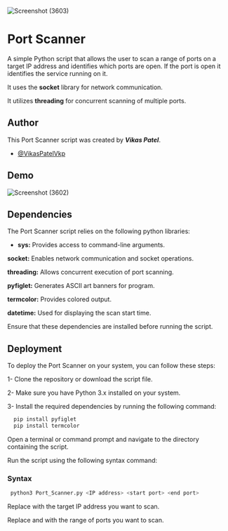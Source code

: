 ![Screenshot (3603)](https://github.com/VikasPatelVkp/Port_Scanner/assets/54985292/ed20f72a-cec7-4fd4-ac86-3b498657e005)


# Port Scanner 

A simple Python script that allows the user to scan a range of ports on a target IP address and identifies which ports are open. If the port is open it identifies the service running on it. 

It uses the **socket** library for network communication. 

It utilizes **threading** for concurrent scanning of multiple ports. 


## Author
This Port Scanner script was created by **_Vikas Patel_**.
- [@VikasPatelVkp](https://github.com/VikasPatelVkp)
## Demo
 ![Screenshot (3602)](https://github.com/VikasPatelVkp/Port_Scanner/assets/54985292/65e57cbf-dae0-49ef-85f0-5d48fe368bff)

## Dependencies

The Port Scanner script relies on the following python libraries:

* **sys:** Provides access to command-line arguments.

**socket:** Enables network communication and socket operations.

**threading:** Allows concurrent execution of port scanning.

**pyfiglet:** Generates ASCII art banners for program.

**termcolor:** Provides colored output.

**datetime:** Used for displaying the scan start time.

Ensure that these dependencies are installed before running the script.

## Deployment

To deploy the Port Scanner on your system, you can follow these steps:

1- Clone the repository or download the script file.

2- Make sure you have Python 3.x installed on your system.

3- Install the required dependencies by running the following command:

```bash
  pip install pyfiglet 
  pip install termcolor
```
Open a terminal or command prompt and navigate to the directory containing the script.

Run the script using the following syntax command:


### Syntax
```bash
 python3 Port_Scanner.py <IP address> <start port> <end port>
```
Replace <IP address> with the target IP address you want to scan.
 
Replace <start port> and <end port> with the range of ports you want to scan.






